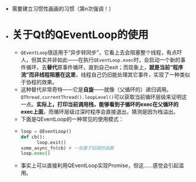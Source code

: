 - 需要建立习惯性画画的习惯（第n次强调！）
- # 关于Qt的QEventLoop的使用
	- `QEventLoop`很适用于“异步转同步”，它看上去会阻塞整个线程，有点吓人，但其实并非如此——在执行`QEventLoop.exec`时，会启动一个新的事件循环，去**替代**原事件循环，直到自己exit；而现象上，**就是当前“程序流”而非线程阻塞在这里**，线程自己仍旧能处理其它事件，实现了一种类似于协程的效果。
	- 这种替代非常奇特——它是**自旋**——就像（父循环的）递归调用。`QThread.currentThread().loopLevel()`可以获取当前循环层级来证明这一点。**实际上，打印当前调用栈，能够看到子循环的exec在父循环的exec上面**，而循环层级过深时程序会直接退出，猜测是因为栈溢出。
	- 下面是QEventLoop的一种常见的使用模式：
	- ```python
	  loop = QEventLoop()
	  def cb():
	    	loop.exit()
	  some_async_fn(cb) # 一些基于回调的函数
	  loop.exec()
	  ```
	- 事实上可以直接利用QEventLoop实现Promise，但这……感觉会引起滥用。